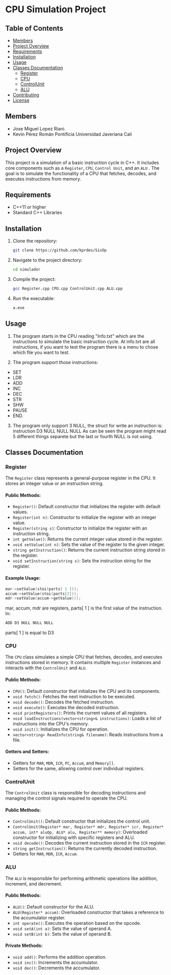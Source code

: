 
# CPU Simulation Project

## Table of Contents
- [Members](#Members)
- [Project Overview](#project-overview)
- [Requirements](#requirements)
- [Installation](#installation)
- [Usage](#usage)
- [Classes Documentation](#classes-documentation)
  - [Register](#register)
  - [CPU](#cpu)
  - [ControlUnit](#controlunit)
  - [ALU](#alu)
- [Contributing](#contributing)
- [License](#license)

## Members

- Jose Miguel Lopez Riani.
- Kevin Pérez Román
Pontificia Universidad Javeriana Cali

## Project Overview
This project is a simulation of a basic instruction cycle in C++. It includes core components such as a `Register`, `CPU`, `Control Unit`, and an `ALU` . The goal is to simulate the functionality of a CPU that fetches, decodes, and executes instructions from memory.

## Requirements
- C++11 or higher
- Standard C++ Libraries

## Installation
1. Clone the repository:
   ```bash
   git clone https://github.com/kprdes/SisOp
   ```
2. Navigate to the project directory:
   ```bash
   cd simulador
   ```
3. Compile the project:
   ```bash
   gcc Register.cpp CPU.cpp ControlUnit.cpp ALU.cpp
   ```
4. Run the executable:
   ```bash
   a.exe
   ```

## Usage
1. The program starts in the CPU reading "Info.txt" which are the instructions to simulate the basic instruction cycle. At info.txt are all instructions, if you want to test the program there is a menu to chose which file you want to test.

2. The program support those instructions: 
- SET
- LDR
- ADD
- INC
- DEC
- STR
- SHW
- PAUSE
- END.

3. The program only support 3 NULL, the struct for write an instruction is: instruction D3 NULL NULL NULL
As can be seen the program might read 5 different things separete but the last or fourth NULL is not using.


## Classes Documentation

### Register

The `Register` class represents a general-purpose register in the CPU. It stores an integer value or an instruction string.

#### Public Methods:
- `Register()`: Default constructor that initializes the register with default values.
- `Register(int n)`: Constructor to initialize the register with an integer value.
- `Register(string s)`: Constructor to initialize the register with an instruction string.
- `int getValue()`: Returns the current integer value stored in the register.
- `void setValue(int n)`: Sets the value of the register to the given integer.
- `string getInstruction()`: Returns the current instruction string stored in the register.
- `void setInstruction(string s)`: Sets the instruction string for the register.

#### Example Usage:
```cpp
mar->setValue(stoi(parts[ 1 ]));
accum->setValue(stoi(parts[2]));
mdr->setValue(accum->getValue());
```
mar, accum, mdr are registers, parts[  1  ] is the first value of the instruction. In:
```cpp
ADD D3 NULL NULL NULL
```
parts[  1  ] is equal to D3
### CPU

The `CPU` class simulates a simple CPU that fetches, decodes, and executes instructions stored in memory. It contains multiple `Register` instances and interacts with the `ControlUnit` and `ALU`.

#### Public Methods:
- `CPU()`: Default constructor that initializes the CPU and its components.
- `void fetch()`: Fetches the next instruction to be executed.
- `void decode()`: Decodes the fetched instruction.
- `void execute()`: Executes the decoded instruction.
- `void printRegisters()`: Prints the current values of all registers.
- `void loadInstructions(vector<string>& instructions)`: Loads a list of instructions into the CPU's memory.
- `void init()`: Initializes the CPU for operation.
- `vector<string> ReadInfo(string& filename)`: Reads instructions from a file.

#### Getters and Setters:
- Getters for `MAR`, `MDR`, `ICR`, `PC`, `Accum`, and `Memory[]`.
- Setters for the same, allowing control over individual registers.

### ControlUnit

The `ControlUnit` class is responsible for decoding instructions and managing the control signals required to operate the CPU.

#### Public Methods:
- `ControlUnit()`: Default constructor that initializes the control unit.
- `ControlUnit(Register* mar, Register* mdr, Register* icr, Register* accum, int* aluOp, ALU* alu, Register** memory)`: Overloaded constructor for initializing with specific registers and ALU.
- `void decode()`: Decodes the current instruction stored in the `ICR` register.
- `string getInstruction()`: Returns the currently decoded instruction.
- Getters for `MAR`, `MDR`, `ICR`, `Accum`.


### ALU

The `ALU` is responsible for performing arithmetic operations like addition, increment, and decrement.

#### Public Methods:
- `ALU()`: Default constructor for the ALU.
- `ALU(Register* accum)`: Overloaded constructor that takes a reference to the accumulator register.
- `int operate()`: Executes the operation based on the opcode.
- `void setA(int a)`: Sets the value of operand A.
- `void setB(int b)`: Sets the value of operand B.

#### Private Methods:
- `void add()`: Performs the addition operation.
- `void inc()`: Increments the accumulator.
- `void dec()`: Decrements the accumulator.

